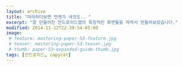 ```yaml
---
layout: archive
title: "따라하다보면 언젠가 내것도.. "
excerpt: "잘 만들어진 안드로이드앱의 특징적인 화면들을 따라서 만들어보았습니다."
modified: 2014-11-12T22:39:54-05:00
image: 
 # feature: mastering-paper-53-feature.jpg
 # teaser: mastering-paper-53-teaser.jpg
 # thumb: paper-53-expanded-guide-thumb.jpg
tags: [안드로이드, capycat]
---
```

